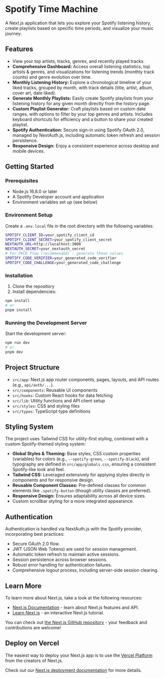 # Spotify Time Machine

A Next.js application that lets you explore your Spotify listening history, create playlists based on specific time periods, and visualize your music journey.

## Features

- View your top artists, tracks, genres, and recently played tracks.
- **Comprehensive Dashboard:** Access overall listening statistics, top artists & genres, and visualizations for listening trends (monthly track counts) and genre evolution over time.
- **Monthly Listening History:** Explore a chronological timeline of your liked tracks, grouped by month, with track details (title, artist, album, cover art, date liked).
- **Generate Monthly Playlists:** Easily create Spotify playlists from your listening history for any given month directly from the history page.
- **Custom Playlist Generator:** Craft playlists based on custom date ranges, with options to filter by your top genres and artists. Includes keyboard shortcuts for efficiency and a button to share your created playlist.
- **Spotify Authentication:** Secure sign-in using Spotify OAuth 2.0, managed by NextAuth.js, including automatic token refresh and session persistence.
- **Responsive Design:** Enjoy a consistent experience across desktop and mobile devices.

## Getting Started

### Prerequisites

- Node.js 16.8.0 or later
- A Spotify Developer account and application
- Environment variables set up (see below)

### Environment Setup

Create a `.env.local` file in the root directory with the following variables:

```bash
SPOTIFY_CLIENT_ID=your_spotify_client_id
SPOTIFY_CLIENT_SECRET=your_spotify_client_secret
NEXTAUTH_URL=http://localhost:3000
NEXTAUTH_SECRET=your_nextauth_secret
# For PKCE flow (recommended) - generate these values
SPOTIFY_CODE_VERIFIER=your_generated_code_verifier
SPOTIFY_CODE_CHALLENGE=your_generated_code_challenge
```

### Installation

1. Clone the repository
2. Install dependencies:

```bash
npm install
# or
pnpm install
```

### Running the Development Server

Start the development server:

```bash
npm run dev
# or
pnpm dev
```

## Project Structure

- `src/app`: Next.js app router components, pages, layouts, and API routes (e.g., `api/auth/...`).
- `src/components`: Reusable UI components
- `src/hooks`: Custom React hooks for data fetching
- `src/lib`: Utility functions and API client setup
- `src/styles`: CSS and styling files
- `src/types`: TypeScript type definitions

## Styling System

The project uses Tailwind CSS for utility-first styling, combined with a custom Spotify-themed styling system:

- **Global Styles & Theming:** Base styles, CSS custom properties (variables) for colors (e.g., `--spotify-green`, `--spotify-black`), and typography are defined in `src/app/globals.css`, ensuring a consistent Spotify-like look and feel.
- **Tailwind CSS:** Leveraged extensively for applying styles directly in components and for responsive design.
- **Reusable Component Classes:** Pre-defined classes for common elements like `.spotify-button` (though utility classes are preferred).
- **Responsive Design:** Ensures adaptability across all device sizes.
- Custom scrollbar styling for a more integrated appearance.

## Authentication

Authentication is handled via NextAuth.js with the Spotify provider, incorporating best practices:

- Secure OAuth 2.0 flow.
- JWT (JSON Web Tokens) are used for session management.
- Automatic token refresh to maintain active sessions.
- Session persistence across browser sessions.
- Robust error handling for authentication failures.
- Comprehensive logout process, including server-side session clearing.

## Learn More

To learn more about Next.js, take a look at the following resources:

- [Next.js Documentation](https://nextjs.org/docs) - learn about Next.js features and API.
- [Learn Next.js](https://nextjs.org/learn) - an interactive Next.js tutorial.

You can check out [the Next.js GitHub repository](https://github.com/vercel/next.js) - your feedback and contributions are welcome!

## Deploy on Vercel

The easiest way to deploy your Next.js app is to use the [Vercel Platform](https://vercel.com/new?utm_medium=default-template&filter=next.js&utm_source=create-next-app&utm_campaign=create-next-app-readme) from the creators of Next.js.

Check out our [Next.js deployment documentation](https://nextjs.org/docs/app/building-your-application/deploying) for more details.
